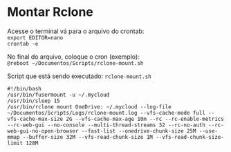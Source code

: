 # Montar Rclone
Acesse o terminal vá para o arquivo do crontab:  
`export EDITOR=nano`  
`crontab -e`  

No final do arquivo, coloque o cron (exemplo):  
`@reboot ~/Documentos/Scripts/rclone-mount.sh`

Script que está sendo executado: `rclone-mount.sh`  
```
#!/bin/bash
/usr/bin/fusermount -u ~/.mycloud
/usr/bin/sleep 15
/usr/bin/rclone mount OneDrive: ~/.mycloud --log-file ~/Documentos/Scripts/Logs/rclone-mount.log --vfs-cache-mode full --vfs-cache-max-size 2G --vfs-cache-max-age 10m --rc --rc-enable-metrics --rc-web-gui --no-console --multi-thread-streams 32 --rc-no-auth --rc-web-gui-no-open-browser --fast-list --onedrive-chunk-size 25M --use-mmap --buffer-size 32M --vfs-read-chunk-size 1M --vfs-read-chunk-size-limit 128M
```
